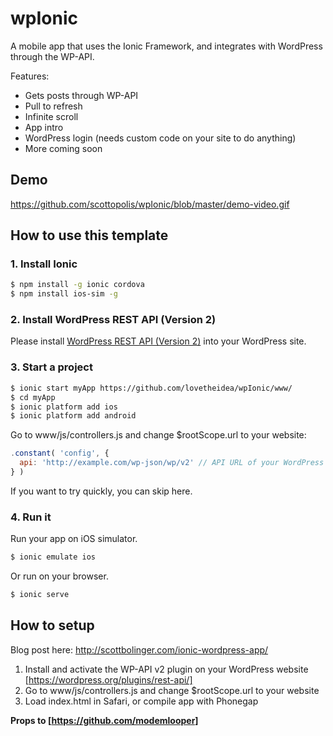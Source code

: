 # wpIonic

A mobile app that uses the Ionic Framework, and integrates with WordPress through the WP-API.

Features:

- Gets posts through WP-API
- Pull to refresh
- Infinite scroll
- App intro
- WordPress login (needs custom code on your site to do anything)
- More coming soon

## Demo

https://github.com/scottopolis/wpIonic/blob/master/demo-video.gif

## How to use this template

### 1. Install Ionic

```bash
$ npm install -g ionic cordova
$ npm install ios-sim -g
```

### 2. Install WordPress REST API (Version 2)

Please install [WordPress REST API (Version 2)](https://ja.wordpress.org/plugins/rest-api/) into your WordPress site.

### 3. Start a project

```bash
$ ionic start myApp https://github.com/lovetheidea/wpIonic/www/
$ cd myApp
$ ionic platform add ios
$ ionic platform add android
```

Go to www/js/controllers.js and change $rootScope.url to your website:

```javascript
.constant( 'config', {
  api: 'http://example.com/wp-json/wp/v2' // API URL of your WordPress
} )
```

If you want to try quickly, you can skip here.

### 4. Run it

Run your app on iOS simulator.

```bash
$ ionic emulate ios
```

Or run on your browser.

```bash
$ ionic serve
```


## How to setup

Blog post here: http://scottbolinger.com/ionic-wordpress-app/

1. Install and activate the WP-API v2 plugin on your WordPress website [https://wordpress.org/plugins/rest-api/]
2. Go to www/js/controllers.js and change $rootScope.url to your website
3. Load index.html in Safari, or compile app with Phonegap

**Props to [https://github.com/modemlooper]**
